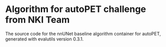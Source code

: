 # Algorithm for autoPET challenge from NKI Team

The source code for the nnUNet baseline algorithm container for
autoPET, generated with
evalutils version 0.3.1.

